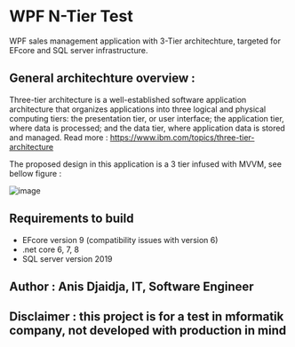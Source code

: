 # WPF N-Tier Test

WPF sales management application with 3-Tier architechture, targeted for EFcore and SQL server infrastructure.
## General architechture overview :

Three-tier architecture is a well-established software application architecture that organizes applications into three logical and physical computing tiers: the presentation tier, or user interface; the application tier, where data is processed; and the data tier, where application data is stored and managed. Read more : https://www.ibm.com/topics/three-tier-architecture

The proposed design in this application is a 3 tier infused with MVVM, see bellow figure :

![image](https://github.com/anisdjaidja/WPF-N-Tier-Test/assets/58264397/fde3bfca-7ed2-46e2-ae85-3f9cc99c00c7)

## Requirements to build

- EFcore version 9 (compatibility issues with version 6)
- .net core 6, 7, 8
- SQL server version 2019

## Author : Anis Djaidja, IT, Software Engineer
## Disclaimer : this project is for a test in mformatik company, not developed with production in mind
